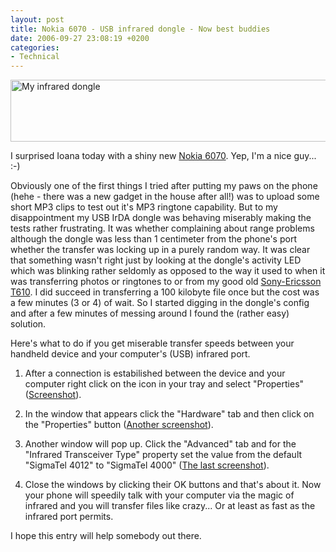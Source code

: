 ```yaml
---
layout: post
title: Nokia 6070 - USB infrared dongle - Now best buddies
date: 2006-09-27 23:08:19 +0200
categories:
- Technical
---
```

<img src="http://www.rusiczki.net/blog/blogpics/usb-infrared-dongle.jpg" width="510" height="99" alt="My infrared dongle" class="image" />

I surprised Ioana today with a shiny new <a href="http://www.nokia.com/phones/6070">Nokia 6070</a>. Yep, I'm a nice guy... :-)

Obviously one of the first things I tried after putting my paws on the phone (hehe - there was a new gadget in the house after all!) was to upload some short MP3 clips to test out it's MP3 ringtone capability. But to my disappointment my USB IrDA dongle was behaving miserably making the tests rather frustrating. It was whether complaining about range problems although the dongle was less than 1 centimeter from the phone's port whether the transfer was locking up in a purely random way. It was clear that something wasn't right just by looking at the dongle's activity LED which was blinking rather seldomly as opposed to the way it used to when it was transferring photos or ringtones to or from my good old <a href="http://www.sonyericsson.com/T610/">Sony-Ericsson T610</a>. I did succeed in transferring a 100 kilobyte file once but the cost was a few minutes (3 or 4) of wait. So I started digging in the dongle's config and after a few minutes of messing around I found the (rather easy) solution.

Here's what to do if you get miserable transfer speeds between your handheld device and your computer's (USB) infrared port.

1. After a connection is estabilished between the device and your computer right click on the icon in your tray and select "Properties" (<a href="http://www.rusiczki.net/blog/blogpics/irda-config-step-1.php" onclick="window.open('http://www.rusiczki.net/blog/blogpics/irda-config-step-1.php','popup','width=193,height=120,scrollbars=no,resizable=no,toolbar=no,directories=no,location=no,menubar=no,status=no,left=0,top=0'); return false">Screenshot</a>).

2. In the window that appears click the "Hardware" tab and then click on the "Properties" button (<a href="http://www.rusiczki.net/blog/blogpics/irda-config-step-2.php" onclick="window.open('http://www.rusiczki.net/blog/blogpics/irda-config-step-2.php','popup','width=367,height=450,scrollbars=no,resizable=no,toolbar=no,directories=no,location=no,menubar=no,status=no,left=0,top=0'); return false">Another screenshot</a>).

3. Another window will pop up. Click the "Advanced" tab and for the "Infrared Transceiver Type" property set the value from the default "SigmaTel 4012" to "SigmaTel 4000" (<a href="http://www.rusiczki.net/blog/blogpics/irda-config-step-3.php" onclick="window.open('http://www.rusiczki.net/blog/blogpics/irda-config-step-3.php','popup','width=404,height=455,scrollbars=no,resizable=no,toolbar=no,directories=no,location=no,menubar=no,status=no,left=0,top=0'); return false">The last screenshot</a>).

4. Close the windows by clicking their OK buttons and that's about it. Now your phone will speedily talk with your computer via the magic of infrared and you will transfer files like crazy... Or at least as fast as the infrared port permits.

I hope this entry will help somebody out there.
